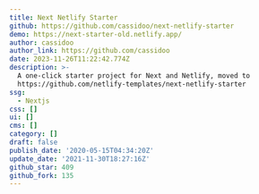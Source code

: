 ```yaml
---
title: Next Netlify Starter
github: https://github.com/cassidoo/next-netlify-starter
demo: https://next-starter-old.netlify.app/
author: cassidoo
author_link: https://github.com/cassidoo
date: 2023-11-26T11:22:42.774Z
description: >-
  A one-click starter project for Next and Netlify, moved to
  https://github.com/netlify-templates/next-netlify-starter
ssg:
  - Nextjs
css: []
ui: []
cms: []
category: []
draft: false
publish_date: '2020-05-15T04:34:20Z'
update_date: '2021-11-30T18:27:16Z'
github_star: 409
github_fork: 135
---
```

